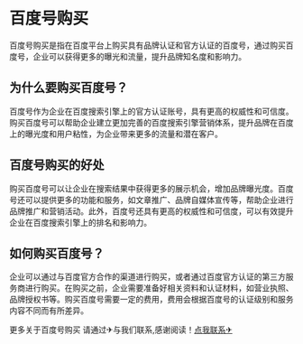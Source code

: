 # 百度号购买

百度号购买是指在百度平台上购买具有品牌认证和官方认证的百度号，通过购买百度号，企业可以获得更多的曝光和流量，提升品牌知名度和影响力。

## 为什么要购买百度号？

百度号作为企业在百度搜索引擎上的官方认证账号，具有更高的权威性和可信度。购买百度号可以帮助企业建立更加完善的百度搜索引擎营销体系，提升品牌在百度上的曝光度和用户粘性，为企业带来更多的流量和潜在客户。

## 百度号购买的好处

购买百度号可以让企业在搜索结果中获得更多的展示机会，增加品牌曝光度。百度号还可以提供更多的功能和服务，如文章推广、品牌自媒体宣传等，帮助企业进行品牌推广和营销活动。此外，百度号还具有更高的权威性和可信度，可以有效提升企业在百度搜索引擎上的排名和影响力。

## 如何购买百度号？

企业可以通过与百度官方合作的渠道进行购买，或者通过百度官方认证的第三方服务商进行购买。在购买之前，企业需要准备好相关资料和认证材料，如营业执照、品牌授权书等。购买百度号需要一定的费用，费用会根据百度号的认证级别和服务内容不同而有所差异。

更多关于百度号购买 请通过✈与我们联系,感谢阅读！[点我联系✈](https://s.k02.cc)